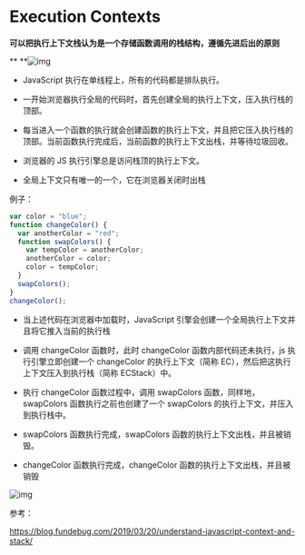 # Execution Contexts

**可以把执行上下文栈认为是一个存储函数调用的栈结构，遵循先进后出的原则**



**
**![img](https://cdn.nlark.com/yuque/0/2019/gif/85676/1553508982386-451c1855-98af-41b7-a595-5b5f27cce2f5.gif)



- JavaScript 执行在单线程上，所有的代码都是排队执行。
- 一开始浏览器执行全局的代码时，首先创建全局的执行上下文，压入执行栈的顶部。

- 每当进入一个函数的执行就会创建函数的执行上下文，并且把它压入执行栈的顶部。当前函数执行完成后，当前函数的执行上下文出栈，并等待垃圾回收。
- 浏览器的 JS 执行引擎总是访问栈顶的执行上下文。

- 全局上下文只有唯一的一个，它在浏览器关闭时出栈



例子：



```javascript
var color = "blue";
function changeColor() {
  var anotherColor = "red";
  function swapColors() {
    var tempColor = anotherColor;
    anotherColor = color;
    color = tempColor;
  }
  swapColors();
}
changeColor();
```



- 当上述代码在浏览器中加载时，JavaScript 引擎会创建一个全局执行上下文并且将它推入当前的执行栈
- 调用 changeColor 函数时，此时 changeColor 函数内部代码还未执行，js 执行引擎立即创建一个 changeColor 的执行上下文（简称 EC），然后把这执行上下文压入到执行栈（简称 ECStack）中。

- 执行 changeColor 函数过程中，调用 swapColors 函数，同样地，swapColors 函数执行之前也创建了一个 swapColors 的执行上下文，并压入到执行栈中。
- swapColors 函数执行完成，swapColors 函数的执行上下文出栈，并且被销毁。

- changeColor 函数执行完成，changeColor 函数的执行上下文出栈，并且被销毁



![img](https://cdn.nlark.com/yuque/0/2019/png/85676/1553509246539-904f689d-a8c1-4bf2-9360-cf35793f69b3.png)



参考：

https://blog.fundebug.com/2019/03/20/understand-javascript-context-and-stack/

